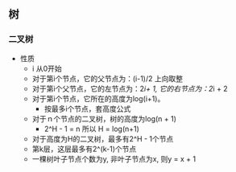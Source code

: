 ## 树


### 二叉树
 * 性质
   + i 从0开始
   + 对于第i个节点，它的父节点为：(i-1)/2 上向取整
   + 对于第i个父节点，它的左节点为：2*i+ 1, 它的右节点为：2*i + 2
   + 对于第i个节点，它所在的高度为log(i+1)。 
     - 按最多i个节点，套高度公式
   + 对于ｎ个节点的二叉树，树的高度为log(n + 1)
     - 2^H - 1 = n 所以 H = log(n+1)
   + 对于高度为H的二叉树，最多有2^H - 1个节点
   + 第k层，这层最多有2^(k-1)个节点
   + 一棵树叶子节点个数为y, 非叶子节点为x, 则y = x + 1
   
